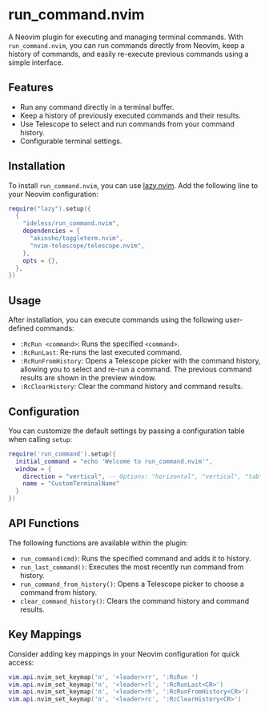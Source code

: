 # run_command.nvim

A Neovim plugin for executing and managing terminal commands. With `run_command.nvim`, you can run commands directly from Neovim, keep a history of commands, and easily re-execute previous commands using a simple interface.

## Features

- Run any command directly in a terminal buffer.
- Keep a history of previously executed commands and their results.
- Use Telescope to select and run commands from your command history.
- Configurable terminal settings.

## Installation

To install `run_command.nvim`, you can use [lazy.nvim](https://github.com/folke/lazy.nvim). Add the following line to your Neovim configuration:

```lua
require("lazy").setup({
  {
    "ideless/run_command.nvim",
    dependencies = {
      "akinsho/toggleterm.nvim",
      "nvim-telescope/telescope.nvim",
    },
    opts = {},
  },
})
```

## Usage

After installation, you can execute commands using the following user-defined commands:

- `:RcRun <command>`: Runs the specified `<command>`.
- `:RcRunLast`: Re-runs the last executed command.
- `:RcRunFromHistory`: Opens a Telescope picker with the command history, allowing you to select and re-run a command. The previous command results are shown in the preview window.
- `:RcClearHistory`: Clear the command history and command results.

## Configuration

You can customize the default settings by passing a configuration table when calling `setup`:

```lua
require('run_command').setup({
  initial_command = "echo 'Welcome to run_command.nvim'",
  window = {
    direction = "vertical", -- Options: "horizontal", "vertical", "tab"
    name = "CustomTerminalName"
  }
})
```

## API Functions

The following functions are available within the plugin:

- `run_command(cmd)`: Runs the specified command and adds it to history.
- `run_last_command()`: Executes the most recently run command from history.
- `run_command_from_history()`: Opens a Telescope picker to choose a command from history.
- `clear_command_history()`: Clears the command history and command results.

## Key Mappings

Consider adding key mappings in your Neovim configuration for quick access:

```lua
vim.api.nvim_set_keymap('n', '<leader>rr', ':RcRun ')
vim.api.nvim_set_keymap('n', '<leader>rl', ':RcRunLast<CR>')
vim.api.nvim_set_keymap('n', '<leader>rh', ':RcRunFromHistory<CR>')
vim.api.nvim_set_keymap('n', '<leader>rc', ':RcClearHistory<CR>')
```
